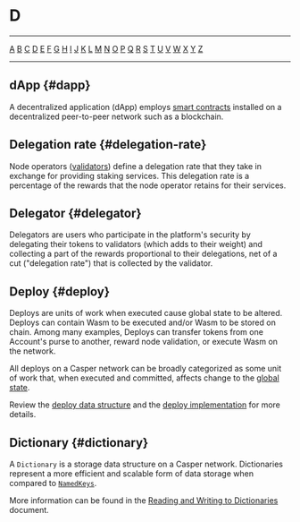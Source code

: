 # D

---

[A](./A.md) [B](./B.md) [C](./C.md) [D](./D.md) [E](./E.md) [F](./F.md) [G](./G.md) [H](./H.md) [I](./I.md) [J](./J.md) [K](./K.md) [L](./L.md) [M](./M.md) [N](./N.md) [O](./O.md) [P](./P.md) [Q](./Q.md) [R](./R.md) [S](./S.md) [T](./T.md) [U](./U.md) [V](./V.md) [W](./W.md) [X](./X.md) [Y](./Y.md) [Z](./Z.md)

---

## dApp {#dapp}

A decentralized application (dApp) employs [smart contracts](./S.md#smart-contract) installed on a decentralized peer-to-peer network such as a blockchain.

## Delegation rate {#delegation-rate}

Node operators ([validators](./V.md#validator)) define a delegation rate that they take in exchange for providing staking services. This delegation rate is a percentage of the rewards that the node operator retains for their services.

## Delegator {#delegator}

Delegators are users who participate in the platform's security by delegating their tokens to validators (which adds to their weight) and collecting a part of the rewards proportional to their delegations, net of a cut ("delegation rate") that is collected by the validator.

## Deploy {#deploy}

Deploys are units of work when executed cause global state to be altered. Deploys can contain Wasm to be executed and/or Wasm to be stored on chain. Among many examples, Deploys can transfer tokens from one Account's purse to another, reward node validation, or execute Wasm on the network.

All deploys on a Casper network can be broadly categorized as some unit of work that, when executed and committed, affects change to the [global state](./G.md#global-state).

Review the [deploy data structure](../design/serialization-standard.md#deploy) and the [deploy implementation](https://github.com/casper-network/casper-node/blob/master/node/src/types/deploy.rs#L475) for more details.

## Dictionary {#dictionary}

A `Dictionary` is a storage data structure on a Casper network. Dictionaries represent a more efficient and scalable form of data storage when compared to [`NamedKeys`](./N.md#namedkeys).

More information can be found in the [Reading and Writing to Dictionaries](../dapp-dev-guide/writing-contracts/dictionaries.md) document.